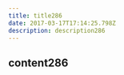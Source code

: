 ```yaml
---
title: title286
date: 2017-03-17T17:14:25.798Z
description: description286
---
```


## content286
  

